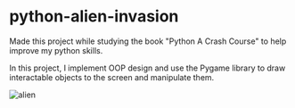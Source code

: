 # python-alien-invasion
Made this project while studying the book "Python A Crash Course" to help improve my python skills.

In this project, I implement OOP design and use the Pygame library to draw interactable objects to the screen and manipulate them. 



![alien](https://user-images.githubusercontent.com/45768739/54247097-a95b5980-4505-11e9-8428-ad71f3b407b8.gif)
